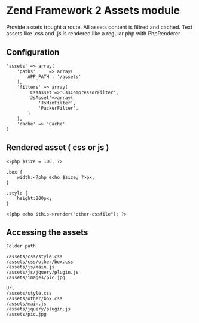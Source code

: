 Zend Framework 2 Assets module
==============================

Provide assets trought a route. All assets content is filtred and cached.
Text assets like .css and .js is rendered like a regular php with PhpRenderer.

Configuration
-------------

	'assets' => array(
		'paths'		=> array(
			APP_PATH . '/assets'
		),
		'filters' => array(
			'CssAsset'=>'CssCompressorFilter',
			'JsAsset'=>array(
				'JsMinFilter',
				'PackerFilter',
			)
		),
		'cache' => 'Cache'
	)

Rendered asset ( css or js )
----------------------------
	<?php $size = 100; ?>
	
	.box {
		width:<?php echo $size; ?>px;
	}
	
	.style {
		height:200px;
	}
	
	<?php echo $this->render("other-cssfile"); ?>
	
Accessing the assets
--------------------
	Folder path
	
	/assets/css/style.css
	/assets/css/other/box.css
	/assets/js/main.js
	/assets/js/jquery/plugin.js
	/assets/images/pic.jpg
	
	Url
	/assets/style.css
	/assets/other/box.css
	/assets/main.js
	/assets/jquery/plugin.js
	/assets/pic.jpg